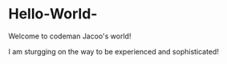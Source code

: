 # Hello-World-
Welcome to codeman Jacoo's world!

I am sturgging on the way to be experienced and sophisticated!
